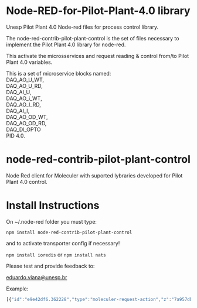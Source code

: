 # Node-RED-for-Pilot-Plant-4.0 library
Unesp Pilot Plant 4.0 Node-red files for process control library.

The node-red-contrib-pilot-plant-control is the set of files necessary to implement the Pilot Plant 4.0 library for node-red.

This activate the microsservices and request reading & control from/to Pilot Plant 4.0 variables.

This is a set of microservice blocks named:   
DAQ_AO_U_WT,  
DAQ_AO_U_RD,   
DAQ_AI_U,   
DAQ_AO_i_WT,   
DAQ_AO_I_RD,   
DAQ_AI_I,   
DAQ_AO_OD_WT,   
DAQ_AO_OD_RD,   
DAQ_DI_OPTO  
PID 4.0.  

# node-red-contrib-pilot-plant-control
Node Red client for Moleculer with suported lybraries developed for Pilot Plant 4.0 control.

# Install Instructions

On ~/.node-red folder you must type:

```npm install node-red-contrib-pilot-plant-control```

and to activate transporter config if necessary!

```npm install ioredis``` or ```npm install nats```

Please test and provide feedback to: 

eduardo.viana@unesp.br

Example:
```javascript
[{"id":"e9e42df6.362228","type":"moleculer-request-action","z":"7a957db.6565184","broker":"a1561512.479b88","service":"e04d3662.7276e8","name":"Math Add","topic":"add","x":140,"y":120,"wires":[["6f8604a8.d1e4d4"]]},{"id":"d139f5a2.5ef58","type":"moleculer-response-action","z":"7a957db.6565184","name":"","x":620,"y":120,"wires":[]},{"id":"6f8604a8.d1e4d4","type":"function","z":"7a957db.6565184","name":"Function ADD","func":"let response = Number(msg.payload.a) + Number(msg.payload.b);\nmsg.payload = response;\nmsg.emit('test.emit',\"OK\");\nmsg.broadcast('test.bcast',\"OK\")\n\nmsg.call('math.sub',{a:9,b:2}).then((data)=>{\n    msg.payload = data\n    node.send([null,msg])\n}).catch((err)=>{\n    node.error(err, msg)\n})\n\n\nmsg.call('none.action').then((data)=>{\n    msg.payload = data\n    node.send([null,msg])\n}).catch((err)=>{\n    node.error(err, msg)\n})\n\nreturn [msg]; // or node.send([msg])","outputs":2,"noerr":0,"x":360,"y":120,"wires":[["d139f5a2.5ef58","3e830924.03982e"],["fcc69260.f3cf28"]]},{"id":"8e0a4231.ce6f3","type":"moleculer-call","z":"7a957db.6565184","broker":"a1561512.479b88","name":"","topic":"math.add","options":"{}","x":380,"y":520,"wires":[["c63dc243.aa7308"]]},{"id":"4431e002.1e3ff8","type":"inject","z":"7a957db.6565184","name":"","topic":"","payload":"{\"a\":2,\"b\":3}","payloadType":"json","repeat":"","crontab":"","once":false,"onceDelay":0.1,"x":150,"y":520,"wires":[["8e0a4231.ce6f3"]]},{"id":"c63dc243.aa7308","type":"debug","z":"7a957db.6565184","name":"","active":true,"tosidebar":true,"console":false,"tostatus":false,"complete":"false","x":610,"y":520,"wires":[]},{"id":"1ff71ab8.d2a11d","type":"moleculer-event","z":"7a957db.6565184","broker":"a1561512.479b88","service":"e04d3662.7276e8","name":"","topic":"test.emit","group":"","x":140,"y":340,"wires":[["28184575.221e9a"]]},{"id":"60cb3234.7ce644","type":"moleculer-event","z":"7a957db.6565184","broker":"a1561512.479b88","service":"e04d3662.7276e8","name":"","topic":"test.bcast","group":"","x":140,"y":380,"wires":[["8c1cbbf4.5571e8"]]},{"id":"28184575.221e9a","type":"debug","z":"7a957db.6565184","name":"","active":true,"tosidebar":true,"console":false,"tostatus":false,"complete":"false","x":430,"y":340,"wires":[]},{"id":"8c1cbbf4.5571e8","type":"debug","z":"7a957db.6565184","name":"","active":true,"tosidebar":true,"console":false,"tostatus":false,"complete":"false","x":430,"y":380,"wires":[]},{"id":"fcc69260.f3cf28","type":"debug","z":"7a957db.6565184","name":"Msg Call inside function","active":true,"tosidebar":true,"console":false,"tostatus":false,"complete":"true","targetType":"full","x":670,"y":160,"wires":[]},{"id":"3e830924.03982e","type":"debug","z":"7a957db.6565184","name":"","active":true,"tosidebar":true,"console":false,"tostatus":false,"complete":"true","targetType":"full","x":610,"y":80,"wires":[]},{"id":"626c345.71f0bcc","type":"catch","z":"7a957db.6565184","name":"Catch Call Error","scope":["6f8604a8.d1e4d4"],"uncaught":false,"x":360,"y":40,"wires":[["76fd37ba.5b0398"]]},{"id":"76fd37ba.5b0398","type":"debug","z":"7a957db.6565184","name":"","active":true,"tosidebar":true,"console":false,"tostatus":false,"complete":"true","targetType":"full","x":610,"y":40,"wires":[]},{"id":"c3040db6.96b298","type":"comment","z":"7a957db.6565184","name":"Events","info":"","x":130,"y":300,"wires":[]},{"id":"b4850a1f.c3b21","type":"comment","z":"7a957db.6565184","name":"Actions","info":"","x":130,"y":80,"wires":[]},{"id":"f2f7b39.659485","type":"comment","z":"7a957db.6565184","name":"Calling Action","info":"","x":150,"y":480,"wires":[]},{"id":"2a865d05.96591a","type":"moleculer-request-action","z":"7a957db.6565184","broker":"a1561512.479b88","service":"e04d3662.7276e8","name":"Math Sub","topic":"sub","x":140,"y":160,"wires":[["d3046734.569e5"]]},{"id":"d3046734.569e5","type":"function","z":"7a957db.6565184","name":"Function SUB","func":"let response = Number(msg.payload.a) - Number(msg.payload.b);\nmsg.payload = response;\nreturn msg;","outputs":1,"noerr":0,"x":360,"y":160,"wires":[["2b7cfcbb.a74c3c","2d838152.18e576"]]},{"id":"2b7cfcbb.a74c3c","type":"debug","z":"7a957db.6565184","name":"","active":true,"tosidebar":true,"console":false,"tostatus":false,"complete":"true","targetType":"full","x":610,"y":240,"wires":[]},{"id":"2d838152.18e576","type":"moleculer-response-action","z":"7a957db.6565184","name":"","x":620,"y":200,"wires":[]},{"id":"a1561512.479b88","type":"moleculer-config","z":"","name":"NATS","options":"{\"transporter\":\"nats://localhost:4222\"}"},{"id":"e04d3662.7276e8","type":"moleculer-service-config","z":"","name":"math","version":"","settings":"{}"}]
```

